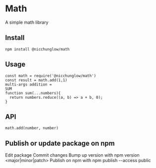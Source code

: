 # Math

A simple math library

## Install

```
npm install @nicchunglow/math
```
## Usage 
``` 
const math = require('@nicchunglow/math')
const result = math.add(1,1)
multi-args addition =
SUM
function sum(...numbers){
  return numbers.reduce((a, b) => a + b, 0);
}
```
## API
`math.add(number, number)`

## Publish or update package on npm
Edit package
Commit changes
Bump up version with npm version <major|minor|patch>
Publish on npm with npm publish --access public